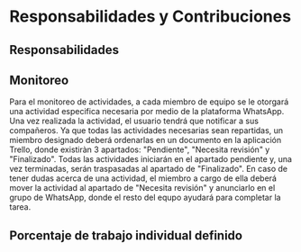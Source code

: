 # Responsabilidades y Contribuciones

## Responsabilidades

## Monitoreo
Para el monitoreo de actividades, a cada miembro de equipo se le otorgará una actividad especifica necesaria por medio de la plataforma WhatsApp. Una vez realizada la actividad, el usuario tendrá que notificar a sus compañeros. Ya que todas las actividades necesarias sean repartidas, un miembro designado deberá ordenarlas en un documento en la aplicación Trello, donde existiràn 3 apartados: "Pendiente", "Necesita revisión" y "Finalizado". Todas las actividades iniciarán en el apartado pendiente y, una vez terminadas, serán traspasadas al apartado de "Finalizado". En caso de tener dudas acerca de una actividad, el miembro a cargo de ella deberá mover la actividad al apartado de "Necesita revisión" y anunciarlo en el grupo de WhatsApp, donde el resto del equpo ayudará para completar la tarea.

## Porcentaje de trabajo individual definido

